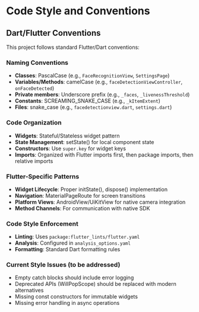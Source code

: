 # Code Style and Conventions

## Dart/Flutter Conventions
This project follows standard Flutter/Dart conventions:

### Naming Conventions
- **Classes**: PascalCase (e.g., `FaceRecognitionView`, `SettingsPage`)
- **Variables/Methods**: camelCase (e.g., `faceDetectionViewController`, `onFaceDetected`)
- **Private members**: Underscore prefix (e.g., `_faces`, `_livenessThreshold`)
- **Constants**: SCREAMING_SNAKE_CASE (e.g., `_kItemExtent`)
- **Files**: snake_case (e.g., `facedetectionview.dart`, `settings.dart`)

### Code Organization
- **Widgets**: Stateful/Stateless widget pattern
- **State Management**: setState() for local component state
- **Constructors**: Use `super.key` for widget keys
- **Imports**: Organized with Flutter imports first, then package imports, then relative imports

### Flutter-Specific Patterns
- **Widget Lifecycle**: Proper initState(), dispose() implementation
- **Navigation**: MaterialPageRoute for screen transitions
- **Platform Views**: AndroidView/UiKitView for native camera integration
- **Method Channels**: For communication with native SDK

### Code Style Enforcement
- **Linting**: Uses `package:flutter_lints/flutter.yaml`
- **Analysis**: Configured in `analysis_options.yaml`
- **Formatting**: Standard Dart formatting rules

### Current Style Issues (to be addressed)
- Empty catch blocks should include error logging
- Deprecated APIs (WillPopScope) should be replaced with modern alternatives
- Missing const constructors for immutable widgets
- Missing error handling in async operations
